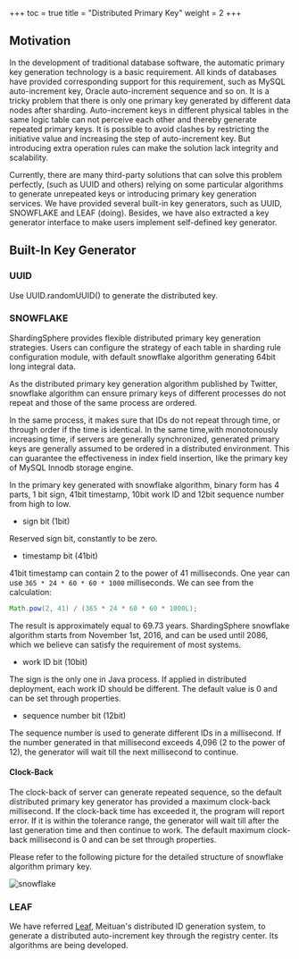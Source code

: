+++
toc = true
title = "Distributed Primary Key"
weight = 2
+++

## Motivation

In the development of traditional database software, the automatic primary key generation technology is a basic requirement. All kinds of databases have provided corresponding support for this requirement, such as MySQL auto-increment key, Oracle auto-increment sequence and so on. It is a tricky problem that there is only one primary key generated by different data nodes after sharding. Auto-increment keys in different physical tables in the same logic table can not perceive each other and thereby generate repeated primary keys. It is possible to avoid clashes by restricting the initiative value and increasing the step of auto-increment key. But introducing extra operation rules can make the solution lack integrity and scalability.

Currently, there are many third-party solutions that can solve this problem perfectly, (such as UUID and others) relying on some particular algorithms to generate unrepeated keys or introducing primary key generation services. We have provided several built-in key generators, such as UUID, SNOWFLAKE and LEAF (doing). Besides, we have also extracted a key generator interface to make users implement self-defined key generator.

## Built-In Key Generator

### UUID

Use UUID.randomUUID() to generate the distributed key.

### SNOWFLAKE

ShardingSphere provides flexible distributed primary key generation strategies. Users can configure the strategy of each table in sharding rule configuration module, with default snowflake algorithm generating 64bit long integral data.

As the distributed primary key generation algorithm published by Twitter, snowflake algorithm can ensure primary keys of different processes do not repeat and those of the same process are ordered.

In the same process, it makes sure that IDs do not repeat through time, or through order if the time is identical. In the same time,with monotonously increasing time, if servers are generally synchronized, generated primary keys are generally assumed to be ordered in a distributed environment. This can guarantee the effectiveness in index field insertion, like the primary key of MySQL Innodb storage engine.

In the primary key generated with snowflake algorithm, binary form has 4 parts, 1 bit sign, 41bit timestamp, 10bit work ID and 12bit sequence number from high to low.

- sign bit (1bit)

Reserved sign bit, constantly to be zero.

- timestamp bit (41bit)

41bit timestamp can contain 2 to the power of 41 milliseconds. One year can use `365 * 24 * 60 * 60 * 1000` milliseconds. We can see from the calculation:

```java
Math.pow(2, 41) / (365 * 24 * 60 * 60 * 1000L);
```

The result is approximately equal to 69.73 years. ShardingSphere snowflake algorithm starts from November 1st, 2016, and can be used until 2086, which we believe can satisfy the requirement of most systems.

- work ID bit (10bit)

The sign is the only one in Java process. If applied in distributed deployment, each work ID should be different. The default value is 0 and can be set through properties.

- sequence number bit (12bit)

The sequence number is used to generate different IDs in a millisecond. If the number generated in that millisecond exceeds 4,096 (2 to the power of 12), the generator will wait till the next millisecond to continue.

#### Clock-Back

The clock-back of server can generate repeated sequence, so the default distributed primary key generator has provided a maximum clock-back millisecond. If the clock-back time has exceeded it, the program will report error. If it is within the tolerance range, the generator will wait till after the last generation time and then continue to work. The default maximum clock-back millisecond is 0 and can be set through properties.

Please refer to the following picture for the detailed structure of snowflake algorithm primary key.

![snowflake](https://shardingsphere.apache.org/document/current/img/sharding/snowflake_en_v3.png)

### LEAF

We have referred [Leaf](https://tech.meituan.com/2017/04/21/mt-leaf.html), Meituan's distributed ID generation system, to generate a distributed auto-increment key through the registry center. Its algorithms are being developed.